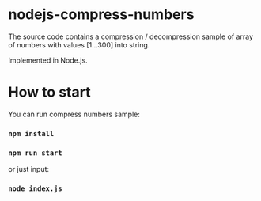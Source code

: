 # nodejs-compress-numbers
The source code contains a compression / decompression sample of array of numbers with values [1...300] into string.    

Implemented in Node.js.    
    
# How to start    
    
You can run compress numbers sample:    
### `npm install`        
### `npm run start`    
or just input:    
### `node index.js`    
